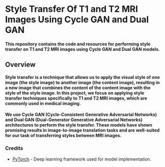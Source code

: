 # Style Transfer Of T1 and T2 MRI Images Using Cycle GAN and Dual GAN
#### This repository contains the code and resources for performing style transfer on T1 and T2 MRI images using Cycle GAN and Dual GAN models.

## Overview
#### Style transfer is a technique that allows us to apply the visual style of one image (the style image) to another image (the content image), resulting in a new image that combines the content of the content image with the style of the style image. In this project, we focus on applying style transfer techniques specifically to T1 and T2 MRI images, which are commonly used in medical imaging.

#### We use Cycle GAN (Cycle-Consistent Generative Adversarial Networks) and Dual GAN (Dual-Generator Generative Adversarial Networks) architectures to perform the style transfer. These models have shown promising results in image-to-image translation tasks and are well-suited for our task of transferring styles between MRI images.

### Credits
- [PyTorch](https://pytorch.org/) - Deep learning framework used for model implementation.
